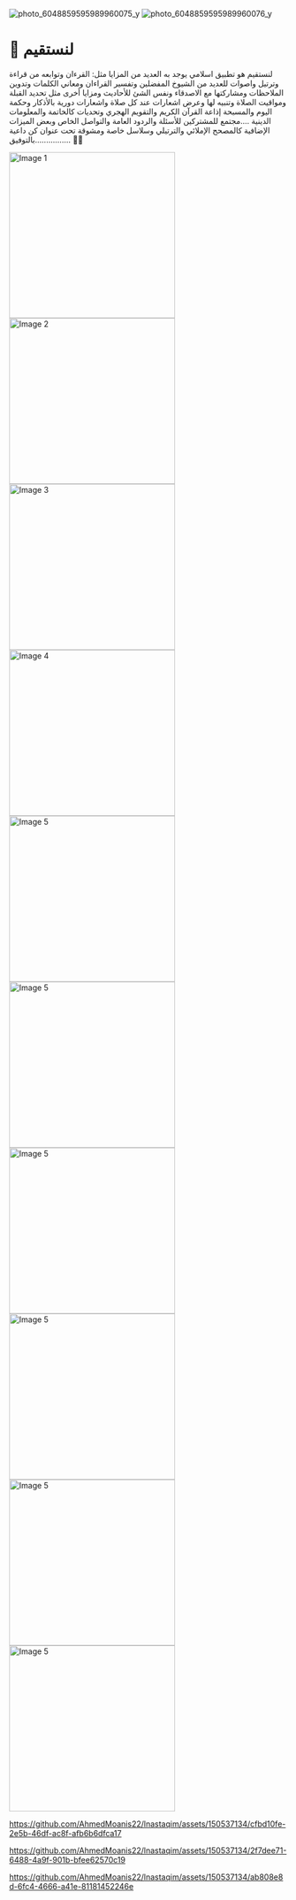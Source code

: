 
![photo_6048859595989960075_y](https://github.com/AhmedMoanis22/lnastaqim/assets/150537134/f33863c1-aec4-4709-95a1-b53309bff54a)
![photo_6048859595989960076_y](https://github.com/AhmedMoanis22/lnastaqim/assets/150537134/3677ec94-782a-47c1-8a8d-0b5040425659)





# 📖 لنستقيم

لنستقيم هو تطبيق اسلامي يوجد به العديد من المزايا مثل: القرءان وتوابعه من قراءة وترتيل واصوات للعديد من الشيوخ المفضلين وتفسير القراءان ومعاني الكلمات وتدوين الملاحظات ومشاركتها مع الاصدقاء ونفس الشئ للأحاديث ومزايا أخرى مثل تحديد القبلة ومواقيت الصلاة وتنبيه لها وعرض اشعارات عند كل صلاة واشعارات دورية بالأذكار وحكمة اليوم والمسبحة إذاعة القرآن الكريم والتقويم الهجري وتحديات كالخاتمة والمعلومات الدينية ....مجتمع للمشتركين للأسئلة والردود العامة والتواصل الخاص وبعض الميزات الإضافية كالمصحح الإملائي والترتيلي وسلاسل خاصة ومشوقة تحت عنوان كن داعية ................بالتوفيق 🩷🩵

<img src="https://github.com/AhmedMoanis22/lnastaqim/assets/150537134/e9d4de99-c122-467c-ab4c-39d39ce8bc53" alt="Image 1" width="300"/>
<img src="https://github.com/AhmedMoanis22/lnastaqim/assets/150537134/39c9a8c5-9eb0-456c-b2c0-0b9fad29ca51" alt="Image 2" width="300"/>
<img src="https://github.com/AhmedMoanis22/lnastaqim/assets/150537134/cbd0e8b2-ecd2-4979-84fd-6ca0392605f5" alt="Image 3" width="300"/>
<img src="https://github.com/AhmedMoanis22/lnastaqim/assets/150537134/00822357-bd85-44f3-8fb8-963ad000eb45" alt="Image 4" width="300"/>
<img src="https://github.com/AhmedMoanis22/lnastaqim/assets/150537134/0e33f2cb-f630-441f-b722-3d888294e487" alt="Image 5" width="300"/>
<img src="https://github.com/AhmedMoanis22/lnastaqim/assets/150537134/1f7af8a5-94d7-47a9-b200-15ba679297c6" alt="Image 5" width="300"/>
<img src="https://github.com/AhmedMoanis22/lnastaqim/assets/150537134/42c027da-de2e-4e24-89a6-dee660b4db09" alt="Image 5" width="300"/>
<img src="https://github.com/AhmedMoanis22/lnastaqim/assets/150537134/7a0efe98-6c79-41a0-8cea-0d214d4536c7" alt="Image 5" width="300"/>
<img src="https://github.com/AhmedMoanis22/lnastaqim/assets/150537134/f33863c1-aec4-4709-95a1-b53309bff54a" alt="Image 5" width="300"/>
<img src="https://github.com/AhmedMoanis22/lnastaqim/assets/150537134/3677ec94-782a-47c1-8a8d-0b5040425659" alt="Image 5" width="300"/>


https://github.com/AhmedMoanis22/lnastaqim/assets/150537134/cfbd10fe-2e5b-46df-ac8f-afb6b6dfca17

https://github.com/AhmedMoanis22/lnastaqim/assets/150537134/2f7dee71-6488-4a9f-901b-bfee62570c19

https://github.com/AhmedMoanis22/lnastaqim/assets/150537134/ab808e8d-6fc4-4666-a41e-81181452246e






